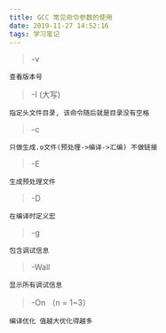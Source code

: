 ```yaml
---
title: GCC 常见命令参数的使用
date: 2019-11-27 14:52:16
tags: 学习笔记
---
```


> -v

    查看版本号

> -I (大写)

    指定头文件目录, 该命令随后就是目录没有空格

> -c

    只做生成.o文件(预处理->编译->汇编) 不做链接

> -E

    生成预处理文件

> -D

    在编译时定义宏

> -g

    包含调试信息

> -Wall

    显示所有调试信息

> -On （n = 1~3）

    编译优化 值越大优化得越多

